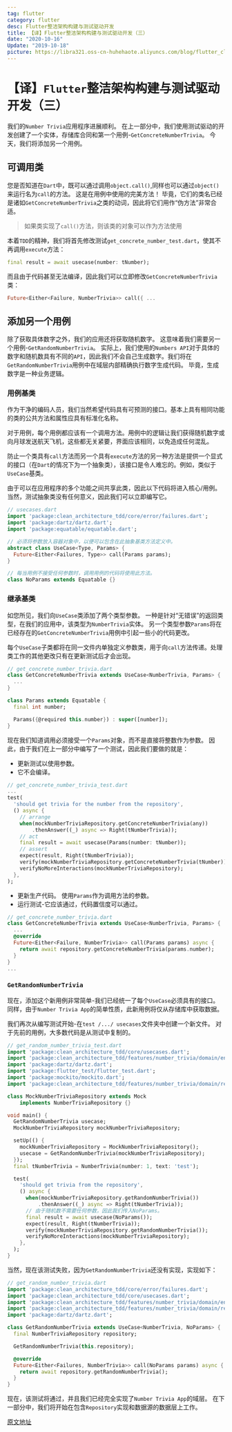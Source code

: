 ```yaml
---
tag: flutter
category: flutter
desc: Flutter整洁架构构建与测试驱动开发
title: 【译】Flutter整洁架构构建与测试驱动开发（三）
date: "2020-10-16"
Update: "2019-10-18"
picture: https://libra321.oss-cn-huhehaote.aliyuncs.com/blog/flutter_clean_4.png
---
```


# 【译】`Flutter`整洁架构构建与测试驱动开发（三）

我们的`Number Trivia`应用程序进展顺利。 在上一部分中，我们使用测试驱动的开发创建了一个实体，存储库合同和第一个用例-`GetConcreteNumberTrivia`。 今天，我们将添加另一个用例。

## 可调用类

您是否知道在`Dart`中，既可以通过调用`object.call()`,同样也可以通过`object()`来运行名为`call`的方法。 这是在用例中使用的完美方法！ 毕竟，它们的类名已经是诸如`GetConcreteNumberTrivia`之类的动词，因此将它们用作“伪方法”非常合适。

> 如果类实现了`call()`方法，则该类的对象可以作为方法使用

本着`TDD`的精神，我们将首先修改测试`get_concrete_number_test.dart`，使其不再调用`execute`方法：

```dart
final result = await usecase(number: tNumber);
```

而且由于代码甚至无法编译，因此我们可以立即修改`GetConcreteNumberTrivia`类：

```dart
Future<Either<Failure, NumberTrivia>> call({ ...
```

## 添加另一个用例

除了获取具体数字之外，我们的应用还将获取随机数字。 这意味着我们需要另一个用例-`GetRandomNumberTrivia`。 实际上，我们使用的`Numbers API`对于具体的数字和随机数具有不同的`API`，因此我们不会自己生成数字。我们将在`GetRandomNumberTrivia`用例中在域层内部精确执行数字生成代码。 毕竟，生成数字是一种业务逻辑。

### 用例基类

作为干净的编码人员，我们当然希望代码具有可预测的接口。基本上具有相同功能的类的公共方法和属性应具有标准化名称。

对于用例，每个用例都应该有一个调用方法。用例中的逻辑让我们获得随机数字或向月球发送航天飞机，这些都无关紧要，界面应该相同，以免造成任何混乱。

防止一个类具有`call`方法而另一个具有`execute`方法的另一种方法是提供一个显式的接口（在`Dart`的情况下为一个抽象类），该接口是令人难忘的。例如，类似于`UseCase`基类。

由于可以在应用程序的多个功能之间共享此类，因此以下代码将进入核心/用例。当然，测试抽象类没有任何意义，因此我们可以立即编写它。

```dart
// usecases.dart
import 'package:clean_architecture_tdd/core/error/failures.dart';
import 'package:dartz/dartz.dart';
import 'package:equatable/equatable.dart';

// 必须将参数放入容器对象中，以便可以包含在此抽象基类方法定义中。
abstract class UseCase<Type, Params> {
  Future<Either<Failures, Type>> call(Params params);
}

// 每当用例不接受任何参数时，调用用例的代码将使用此方法。
class NoParams extends Equatable {}

```

### 继承基类

如您所见，我们向`UseCase`类添加了两个类型参数。 一种是针对“无错误”的返回类型，在我们的应用中，该类型为`NumberTrivia`实体。 另一个类型参数`Params`将在已经存在的`GetConcreteNumberTrivia`用例中引起一些小的代码更改。

每个`UseCase`子类都将在同一文件内单独定义参数类，用于向`call`方法传递。处理类工作的其他更改只有在更新测试后才会出现。

```dart
// get_concrete_number_trivia.dart
class GetConcreteNumberTrivia extends UseCase<NumberTrivia, Params> {
  ...
}

class Params extends Equatable {
  final int number;

  Params({@required this.number}) : super([number]);
}
```

现在我们知道调用必须接受一个`Params`对象，而不是直接将整数作为参数。 因此，由于我们在上一部分中编写了一个测试，因此我们要做的就是：

- 更新测试以使用参数。
- 它不会编译。

```dart
// get_concrete_number_trivia_test.dart
...
test(
  'should get trivia for the number from the repository',
  () async {
    // arrange
    when(mockNumberTriviaRepository.getConcreteNumberTrivia(any))
        .thenAnswer((_) async => Right(tNumberTrivia));
    // act
    final result = await usecase(Params(number: tNumber));
    // assert
    expect(result, Right(tNumberTrivia));
    verify(mockNumberTriviaRepository.getConcreteNumberTrivia(tNumber));
    verifyNoMoreInteractions(mockNumberTriviaRepository);
  },
);
```

- 更新生产代码。 使用`Params`作为调用方法的参数。
- 运行测试-它应该通过，代码置信度可以通过。

```dart
// get_concrete_number_trivia.dart
class GetConcreteNumberTrivia extends UseCase<NumberTrivia, Params> {
  ...
  @override
  Future<Either<Failure, NumberTrivia>> call(Params params) async {
    return await repository.getConcreteNumberTrivia(params.number);
  }
}
...
```

### `GetRandomNumberTrivia`

现在，添加这个新用例非常简单-我们已经统一了每个`UseCase`必须具有的接口。 同样，由于`Number Trivia App`的简单性质，此新用例将仅从存储库中获取数据。

我们再次从编写测试开始-在`test /.../ usecases`文件夹中创建一个新文件。 对于先前的用例，大多数代码是从测试中复制的。

```dart
// get_random_number_trivia_test.dart
import 'package:clean_architecture_tdd/core/usecases.dart';
import 'package:clean_architecture_tdd/features/number_trivia/domain/entities/number_trivia.dart';
import 'package:dartz/dartz.dart';
import 'package:flutter_test/flutter_test.dart';
import 'package:mockito/mockito.dart';
import 'package:clean_architecture_tdd/features/number_trivia/domain/repositories/number_trivia_repository.dart';

class MockNumberTriviaRepository extends Mock
    implements NumberTriviaRepository {}

void main() {
  GetRandomNumberTrivia usecase;
  MockNumberTriviaRepository mockNumberTriviaRepository;

  setUp(() {
    mockNumberTriviaRepository = MockNumberTriviaRepository();
    usecase = GetRandomNumberTrivia(mockNumberTriviaRepository);
  });
  final tNumberTrivia = NumberTrivia(number: 1, text: 'test');

  test(
    'should get trivia from the repository',
    () async {
      when(mockNumberTriviaRepository.getRandomNumberTrivia())
          .thenAnswer((_) async => Right(tNumberTrivia));
      // 由于随机数不需要任何参数，因此我们传入NoParams。
      final result = await usecase(NoParams());
      expect(result, Right(tNumberTrivia));
      verify(mockNumberTriviaRepository.getRandomNumberTrivia());
      verifyNoMoreInteractions(mockNumberTriviaRepository);
    },
  );
}
```

当然，现在该测试失败，因为`GetRandomNumberTrivia`还没有实现，实现如下：

```dart
// get_random_number_trivia.dart
import 'package:clean_architecture_tdd/core/error/failures.dart';
import 'package:clean_architecture_tdd/core/usecases.dart';
import 'package:clean_architecture_tdd/features/number_trivia/domain/entities/number_trivia.dart';
import 'package:clean_architecture_tdd/features/number_trivia/domain/repositories/number_trivia_repository.dart';
import 'package:dartz/dartz.dart';

class GetRandomNumberTrivia extends UseCase<NumberTrivia, NoParams> {
  final NumberTriviaRepository repository;

  GetRandomNumberTrivia(this.repository);

  @override
  Future<Either<Failures, NumberTrivia>> call(NoParams params) async {
    return await repository.getRandomNumberTrivia();
  }
}
```

现在，该测试将通过，并且我们已经完全实现了`Number Trivia App`的域层。 在下一部分中，我们将开始在包含`Repository`实现和数据源的数据层上工作。

[原文地址](https://resocoder.com/2019/09/02/flutter-tdd-clean-architecture-course-3-domain-layer-refactoring/)
